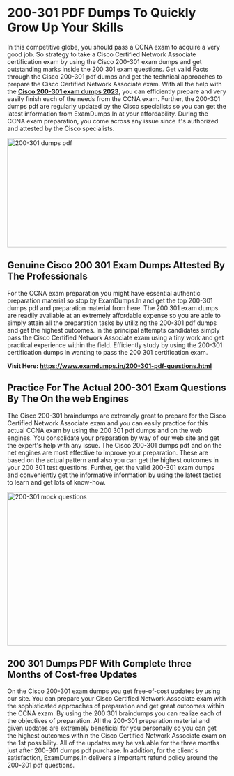 <h1><strong>200-301 PDF Dumps To Quickly Grow Up Your Skills</strong></h1>
<p>In this competitive globe, you should pass a CCNA exam to acquire a very good job. So strategy to take a Cisco Certified Network Associate certification exam by using the Cisco 200-301 exam dumps and get outstanding marks inside the 200 301 exam questions. Get valid Facts through the Cisco 200-301 pdf dumps and get the technical approaches to prepare the Cisco Certified Network Associate exam. With all the help with the <strong><a href="https://www.examdumps.in/200-301-pdf-questions.html">Cisco 200-301 exam dumps 2023</a></strong>, you can efficiently prepare and very easily finish each of the needs from the CCNA exam. Further, the 200-301 dumps pdf are regularly updated by the Cisco specialists so you can get the latest information from ExamDumps.In at your affordability. During the CCNA exam preparation, you come across any issue since it's authorized and attested by the Cisco specialists.</p>
<p><img src="https://i.ibb.co/zxJwW90/Copy-of-Online-Classes-Twitter-header-post-Made-with-Poster-My-Wall-1.png" alt="200-301 dumps pdf" width="750" height="250" /></p>
<h2><strong>Genuine Cisco 200 301 Exam Dumps Attested By The Professionals</strong></h2>
<p>For the CCNA exam preparation you might have essential authentic preparation material so stop by ExamDumps.In and get the top 200-301 dumps pdf and preparation material from here. The 200 301 exam dumps are readily available at an extremely affordable expense so you are able to simply attain all the preparation tasks by utilizing the 200-301 pdf dumps and get the highest outcomes. In the principal attempts candidates simply pass the Cisco Certified Network Associate exam using a tiny work and get practical experience within the field. Efficiently study by using the 200-301 certification dumps in wanting to pass the 200 301 certification exam.</p>
<p><strong>Visit Here:&nbsp;<a href="https://www.examdumps.in/200-301-pdf-questions.html">https://www.examdumps.in/200-301-pdf-questions.html</a></strong></p>
<h2><strong>Practice For The Actual 200-301 Exam Questions By The On the web Engines</strong></h2>
<p>The Cisco 200-301 braindumps are extremely great to prepare for the Cisco Certified Network Associate exam and you can easily practice for this actual CCNA exam by using the 200 301 pdf dumps and on the web engines. You consolidate your preparation by way of our web site and get the expert's help with any issue. The Cisco 200-301 dumps pdf and on the net engines are most effective to improve your preparation. These are based on the actual pattern and also you can get the highest outcomes in your 200 301 test questions. Further, get the valid 200-301 exam dumps and conveniently get the informative information by using the latest tactics to learn and get lots of know-how.</p>
<p><a href="https://www.examdumps.in/200-301-pdf-questions.html"><img src="https://i.ibb.co/QkNtdwY/Copy-of-Zoom-Online-Classes-Facebook-Share-Po-Made-with-Poster-My-Wall-1.jpg" alt="200-301 mock questions" width="670" height="352" /></a></p>
<h2><strong>200 301 Dumps PDF With Complete three Months of Cost-free Updates</strong></h2>
<p>On the Cisco 200-301 exam dumps you get free-of-cost updates by using our site. You can prepare your Cisco Certified Network Associate exam with the sophisticated approaches of preparation and get great outcomes within the CCNA exam. By using the 200 301 braindumps you can realize each of the objectives of preparation. All the 200-301 preparation material and given updates are extremely beneficial for you personally so you can get the highest outcomes within the Cisco Certified Network Associate exam on the 1st possibility. All of the updates may be valuable for the three months just after 200-301 dumps pdf purchase. In addition, for the client's satisfaction, ExamDumps.In delivers a important refund policy around the 200-301 pdf questions.</p>
